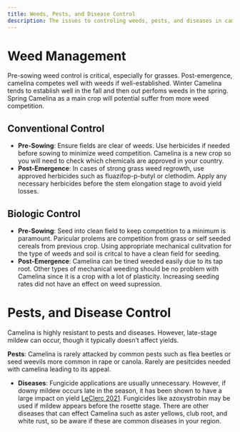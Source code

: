 ```yaml
---
title: Weeds, Pests, and Disease Control
description: The issues to controling weeds, pests, and diseases in camelina cultivation to ensure optimal growth and yield.
---
```

# Weed Management

Pre-sowing weed control is critical, especially for grasses. Post-emergence, camelina competes well with weeds if well-established. Winter Camelina tends to establish well in the fall and then out perfoms weeds in the spring. Spring Camelina as a main crop will potential suffer from more weed competition.

## Conventional Control

- **Pre-Sowing**: Ensure fields are clear of weeds. Use herbicides if needed before sowing to minimize weed competition. Camelina is a new crop so you will need to check which chemicals are approved in your country.
- **Post-Emergence**: In cases of strong grass weed regrowth, use approved herbicides such as fluazifop-p-butyl or clethodim. Apply any necessary herbicides before the stem elongation stage to avoid yield losses.

## Biologic Control

- **Pre-Sowing**: Seed into clean field to keep competition to a minimum is paramount. Paricular prolems are competition from grass or self seeded cereals from previous crop. Using appropriate mechanical culitvation for the type of weeds and soil is critcal to have a clean field for seeding.
- **Post-Emergence**: Camelina can be tined weeded easily due to its tap root. Other types of mechanical weeding should be no problem with Camelina since it is a crop with a lot of plasticity. Increasing seeding rates did not have an effect on weed supression.


# Pests, and Disease Control

Camelina is highly resistant to pests and diseases. However, late-stage mildew can occur, though it typically doesn’t affect yields.

 **Pests**: Camelina is rarely attacked by common pests such as flea beetles or seed weevils more common in rape or canola. Rarely are pesitcides needed with camelina leading to its appeal. 

- **Diseases**: Fungicide applications are usually unnecessary. However, if downy mildew occurs late in the season, it has been shown to have a large impact on yield [LeClerc 2021](http://doi.org/10.1016/j.eja.2020.126190). Fungicides like azoxystrobin may be used if mildew appears before the rosette stage. There are other diseases that can effect Camelina such as aster yellows, club root, and white rust, so be aware if these are common diseases in your region.

